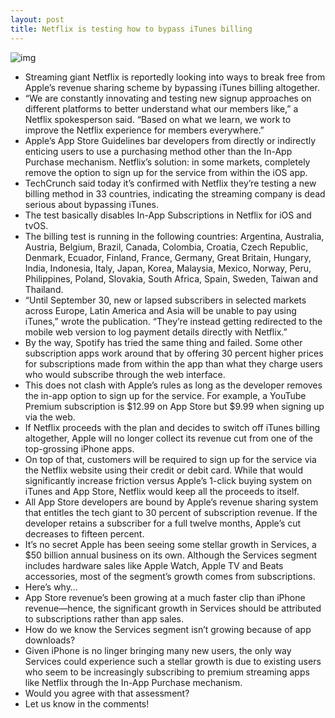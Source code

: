 ```yaml
---
layout: post
title: Netflix is testing how to bypass iTunes billing
---
```

![img](http://media.idownloadblog.com/wp-content/uploads/2018/04/Netflix-vertical-video-trailers.jpg)
* Streaming giant Netflix is reportedly looking into ways to break free from Apple’s revenue sharing scheme by bypassing iTunes billing altogether.
* “We are constantly innovating and testing new signup approaches on different platforms to better understand what our members like,” a Netflix spokesperson said. “Based on what we learn, we work to improve the Netflix experience for members everywhere.”
* Apple’s App Store Guidelines bar developers from directly or indirectly enticing users to use a purchasing method other than the In-App Purchase mechanism. Netflix’s solution: in some markets, completely remove the option to sign up for the service from within the iOS app.
* TechCrunch said today it’s confirmed with Netflix they’re testing a new billing method in 33 countries, indicating the streaming company is dead serious about bypassing iTunes.
* The test basically disables In-App Subscriptions in Netflix for iOS and tvOS.
* The billing test is running in the following countries: Argentina, Australia, Austria, Belgium, Brazil, Canada, Colombia, Croatia, Czech Republic, Denmark, Ecuador, Finland, France, Germany, Great Britain, Hungary, India, Indonesia, Italy, Japan, Korea, Malaysia, Mexico, Norway, Peru, Philippines, Poland, Slovakia, South Africa, Spain, Sweden, Taiwan and Thailand.
* “Until September 30, new or lapsed subscribers in selected markets across Europe, Latin America and Asia will be unable to pay using iTunes,” wrote the publication. “They’re instead getting redirected to the mobile web version to log payment details directly with Netflix.”
* By the way, Spotify has tried the same thing and failed. Some other subscription apps work around that by offering 30 percent higher prices for subscriptions made from within the app than what they charge users who would subscribe through the web interface.
* This does not clash with Apple’s rules as long as the developer removes the in-app option to sign up for the service. For example, a YouTube Premium subscription is $12.99 on App Store but $9.99 when signing up via the web.
* If Netflix proceeds with the plan and decides to switch off iTunes billing altogether, Apple will no longer collect its revenue cut from one of the top-grossing iPhone apps.
* On top of that, customers will be required to sign up for the service via the Netflix website using their credit or debit card. While that would significantly increase friction versus Apple’s 1-click buying system on iTunes and App Store, Netflix would keep all the proceeds to itself.
* All App Store developers are bound by Apple’s revenue sharing system that entitles the tech giant to 30 percent of subscription revenue. If the developer retains a subscriber for a full twelve months, Apple’s cut decreases to fifteen percent.
* It’s no secret Apple has been seeing some stellar growth in Services, a $50 billion annual business on its own. Although the Services segment includes hardware sales like Apple Watch, Apple TV and Beats accessories, most of the segment’s growth comes from subscriptions.
* Here’s why…
* App Store revenue’s been growing at a much faster clip than iPhone revenue—hence, the significant growth in Services should be attributed to subscriptions rather than app sales.
* How do we know the Services segment isn’t growing because of app downloads?
* Given iPhone is no linger bringing many new users, the only way Services could experience such a stellar growth is due to existing users who seem to be increasingly subscribing to premium streaming apps like Netflix through the In-App Purchase mechanism.
* Would you agree with that assessment?
* Let us know in the comments!

